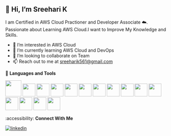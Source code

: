 ## 👋 Hi, I’m Sreehari K

I am Certified in AWS Cloud Practioner and Developer Associate ☁️. Passionate about Learning AWS Cloud.I want to Improve My Knowledge and Skills.

- 👀 I’m interested in AWS Cloud
- 🌱 I’m currently learning AWS Cloud and DevOps
- 💞️ I’m looking to collaborate on Team
- 📫 Reach out to me at sreeharik561@gmail.com

 :handbag: **Languages and Tools**

 
<img src='https://user-images.githubusercontent.com/25181517/183570228-6a040b9f-3ddf-47a2-a201-743121dac664.png' width='50'> <img src='https://user-images.githubusercontent.com/25181517/183423507-c056a6f9-1ba8-4312-a350-19bcbc5a8697.png' width='40'> <img src='https://user-images.githubusercontent.com/25181517/192158957-b1256181-356c-46a3-beb9-487af08a6266.png' width='40'> <img src='https://user-images.githubusercontent.com/25181517/183896132-54262f2e-6d98-41e3-8888-e40ab5a17326.png' width='40'> <img src='https://user-images.githubusercontent.com/25181517/192108374-8da61ba1-99ec-41d7-80b8-fb2f7c0a4948.png' width='40'> <img src='https://user-images.githubusercontent.com/25181517/186884153-99edc188-e4aa-4c84-91b0-e2df260ebc33.png' width='40'>
<img src='https://user-images.githubusercontent.com/25181517/186884150-05e9ff6d-340e-4802-9533-2c3f02363ee3.png' width='40'>
<img src='https://user-images.githubusercontent.com/25181517/183896128-ec99105a-ec1a-4d85-b08b-1aa1620b2046.png' width='40'>
<img src='https://user-images.githubusercontent.com/25181517/192108891-d86b6220-e232-423a-bf5f-90903e6887c3.png' width='40'>
<img src='https://user-images.githubusercontent.com/25181517/192108372-f71d70ac-7ae6-4c0d-8395-51d8870c2ef0.png' width='40'>
<img src='https://user-images.githubusercontent.com/25181517/179090274-733373ef-3b59-4f28-9ecb-244bea700932.png' width='40'>
<img src='https://user-images.githubusercontent.com/25181517/183868728-b2e11072-00a5-47e2-8a4e-4ebbb2b8c554.png' width='40'>
<img src='https://user-images.githubusercontent.com/25181517/182534006-037f08b5-8e7b-4e5f-96b6-5d2a5558fa85.png' width='40'>
<img src='https://user-images.githubusercontent.com/25181517/117207330-263ba280-adf4-11eb-9b97-0ac5b40bc3be.png' width='40'>
<img src='https://user-images.githubusercontent.com/25181517/183345121-36788a6e-5462-424a-be67-af1ebeda79a2.png' width='40'>
	


 :accessibility: **Connect With Me**

[![linkedin](https://github.com/shikhar1020jais1/Git-Social/blob/master/Icons/LinkedIn.png (LinkedIn))][4]

[4]: linkedin.com/in/sree-hari-k-7ab9581b9/


 











<!---
sreeharik2024/sreeharik2024 is a ✨ special ✨ repository because its `README.md` (this file) appears on your GitHub profile.
You can click the Preview link to take a look at your changes.
--->

